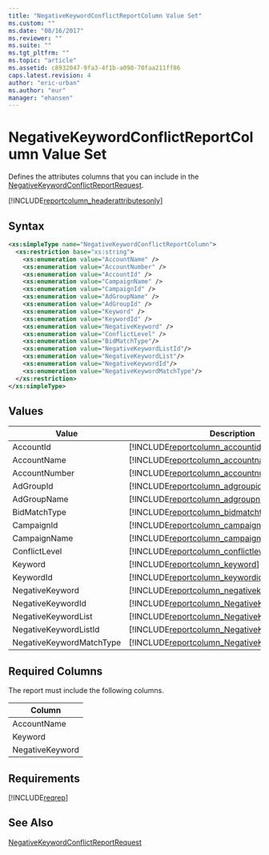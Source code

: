 ```yaml
---
title: "NegativeKeywordConflictReportColumn Value Set"
ms.custom: ""
ms.date: "08/16/2017"
ms.reviewer: ""
ms.suite: ""
ms.tgt_pltfrm: ""
ms.topic: "article"
ms.assetid: c8932047-9fa3-4f1b-a090-70faa211ff86
caps.latest.revision: 4
author: "eric-urban"
ms.author: "eur"
manager: "ehansen"
---
```

# NegativeKeywordConflictReportColumn Value Set
Defines the attributes columns that you can include in the [NegativeKeywordConflictReportRequest](../reporting-api/negativekeywordconflictreportrequest-data-object.md).

[!INCLUDE[reportcolumn_headerattributesonly](../reporting-api/includes/reportcolumn-headerattributesonly.md)]
## Syntax

```xml
<xs:simpleType name="NegativeKeywordConflictReportColumn">
  <xs:restriction base="xs:string">
    <xs:enumeration value="AccountName" />
    <xs:enumeration value="AccountNumber" />
    <xs:enumeration value="AccountId" />
    <xs:enumeration value="CampaignName" />
    <xs:enumeration value="CampaignId" />
    <xs:enumeration value="AdGroupName" />
    <xs:enumeration value="AdGroupId" />
    <xs:enumeration value="Keyword" />
    <xs:enumeration value="KeywordId" />
    <xs:enumeration value="NegativeKeyword" />
    <xs:enumeration value="ConflictLevel" />
    <xs:enumeration value="BidMatchType"/>
    <xs:enumeration value="NegativeKeywordListId"/>
    <xs:enumeration value="NegativeKeywordList"/>
    <xs:enumeration value="NegativeKeywordId"/>
    <xs:enumeration value="NegativeKeywordMatchType"/>
  </xs:restriction>
</xs:simpleType>
```

## Values

|Value|Description|
|---------|---------------|
|AccountId|[!INCLUDE[reportcolumn_accountid](../reporting-api/includes/reportcolumn-accountid.md)]|
|AccountName|[!INCLUDE[reportcolumn_accountname](../reporting-api/includes/reportcolumn-accountname.md)]|
|AccountNumber|[!INCLUDE[reportcolumn_accountnumber](../reporting-api/includes/reportcolumn-accountnumber.md)]|
|AdGroupId|[!INCLUDE[reportcolumn_adgroupid](../reporting-api/includes/reportcolumn-adgroupid.md)]|
|AdGroupName|[!INCLUDE[reportcolumn_adgroupname](../reporting-api/includes/reportcolumn-adgroupname.md)]|
|BidMatchType|[!INCLUDE[reportcolumn_bidmatchtype](../reporting-api/includes/reportcolumn-bidmatchtype.md)]|
|CampaignId|[!INCLUDE[reportcolumn_campaignid](../reporting-api/includes/reportcolumn-campaignid.md)]|
|CampaignName|[!INCLUDE[reportcolumn_campaignname](../reporting-api/includes/reportcolumn-campaignname.md)]|
|ConflictLevel|[!INCLUDE[reportcolumn_conflictlevel](../reporting-api/includes/reportcolumn-conflictlevel.md)]|
|Keyword|[!INCLUDE[reportcolumn_keyword](../reporting-api/includes/reportcolumn-keyword.md)]|
|KeywordId|[!INCLUDE[reportcolumn_keywordid](../reporting-api/includes/reportcolumn-keywordid.md)]|
|NegativeKeyword|[!INCLUDE[reportcolumn_negativekeyword](../reporting-api/includes/reportcolumn-negativekeyword.md)]|
|NegativeKeywordId|[!INCLUDE[reportcolumn_NegativeKeywordId](../reporting-api/includes/reportcolumn-negativekeywordid.md)]|
|NegativeKeywordList|[!INCLUDE[reportcolumn_NegativeKeywordList](../reporting-api/includes/reportcolumn-negativekeywordlist.md)]|
|NegativeKeywordListId|[!INCLUDE[reportcolumn_NegativeKeywordListId](../reporting-api/includes/reportcolumn-negativekeywordlistid.md)]|
|NegativeKeywordMatchType|[!INCLUDE[reportcolumn_NegativeKeywordMatchType](../reporting-api/includes/reportcolumn-negativekeywordmatchtype.md)]|

## <a name="requiredcolumns"></a>Required Columns
The report must include the following columns.

|Column|
|----------|
|AccountName|
|Keyword|
|NegativeKeyword|

## Requirements
[!INCLUDE[reqrep](../reporting-api/includes/reqrep.md)]
## See Also
[NegativeKeywordConflictReportRequest](../reporting-api/negativekeywordconflictreportrequest-data-object.md)

